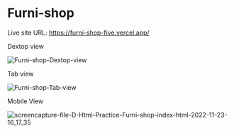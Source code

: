 # Furni-shop
 
 Live site URL: https://furni-shop-five.vercel.app/
 
Dextop view

![Furni-shop-Dextop-view](https://user-images.githubusercontent.com/118212340/203255455-7c101dd5-39ff-4863-b9d8-fb4af963fe0c.png)


 
 Tab view

 ![Furni-shop-Tab-view](https://user-images.githubusercontent.com/118212340/203253079-5e8924e9-ef50-4090-84c2-acce24a362a6.png)

 
 Mobile View

![screencapture-file-D-Html-Practice-Furni-shop-index-html-2022-11-23-16_17_35](https://user-images.githubusercontent.com/118212340/203522411-c13f2bef-c305-4638-bd58-e7025f054c14.png)



